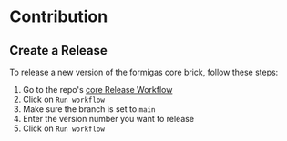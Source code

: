 
# Contribution

## Create a Release
To release a new version of the formigas core brick, follow these steps:
1. Go to the repo's [core Release Workflow][core_actions_link]
2. Click on `Run workflow`
3. Make sure the branch is set to `main`
4. Enter the version number you want to release
5. Click on `Run workflow`


[core_actions_link]: https://github.com/formigas/formigas-flutter-bricks/actions/workflows/release-core.yaml